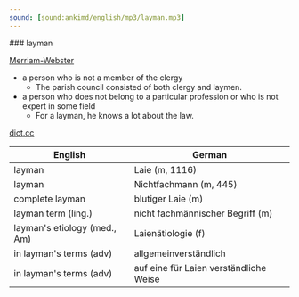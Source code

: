 ```yaml
---
sound: [sound:ankimd/english/mp3/layman.mp3]
---
```


\### layman

[Merriam-Webster](https://www.merriam-webster.com/dictionary/layman)

- a person who is not a member of the clergy
    - The parish council consisted of both clergy and laymen.
- a person who does not belong to a particular profession or who is not expert in some field
    - For a layman, he knows a lot about the law.

[dict.cc](https://www.dict.cc/layman)

| English        | German       |
| -------------- | ------------ |
| layman | Laie (m, 1116) |
| layman | Nichtfachmann (m, 445) |
| complete layman | blutiger Laie (m) |
| layman term (ling.) | nicht fachmännischer Begriff (m) |
| layman's etiology (med., Am) | Laienätiologie (f) |
| in layman's terms (adv) | allgemeinverständlich |
| in layman's terms (adv) | auf eine für Laien verständliche Weise |
